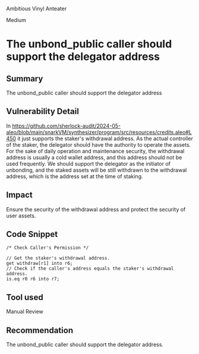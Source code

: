 Ambitious Vinyl Anteater

Medium

# The unbond_public caller should support the delegator address

## Summary
The unbond_public caller should support the delegator address
## Vulnerability Detail
In https://github.com/sherlock-audit/2024-05-aleo/blob/main/snarkVM/synthesizer/program/src/resources/credits.aleo#L450  it just supports the staker's withdrawal address. As the actual controller of the staker, the delegator should have the authority to operate the assets. For the sake of daily operation and maintenance security, the withdrawal address is usually a cold wallet address, and this address should not be used frequently. We should support the delegator as the initiator of unbonding, and the staked assets will be still withdrawn to the withdrawal address, which is the address set at the time of staking. 
## Impact
Ensure the security of the withdrawal address and protect the security of user assets.
## Code Snippet
    /* Check Caller's Permission */

    // Get the staker's withdrawal address.
    get withdraw[r1] into r6;
    // Check if the caller's address equals the staker's withdrawal address.
    is.eq r0 r6 into r7;
## Tool used

Manual Review

## Recommendation
The unbond_public caller should support the delegator address.